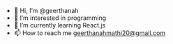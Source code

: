 - 👋 Hi, I’m @geerthanah
- 👀 I’m interested in programming
- 🌱 I’m currently learning React.js
- 📫 How to reach me geerthanahmathi20@gmail.com


<!---
geerthanah/geerthanah is a ✨ special ✨ repository because its `README.md` (this file) appears on your GitHub profile.
You can click the Preview link to take a look at your changes.
--->
